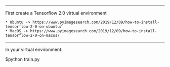 ***
First create a Tensorflow 2.0 virtual environment 

    * Ubuntu -> https://www.pyimagesearch.com/2019/12/09/how-to-install-tensorflow-2-0-on-ubuntu/
    * MacOS -> https://www.pyimagesearch.com/2019/12/09/how-to-install-tensorflow-2-0-on-macos/
    
***

In your virtual environment:

   $python train.py
   
